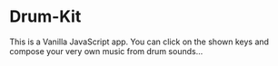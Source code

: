 # Drum-Kit

This is a Vanilla JavaScript app.
You can click on the shown keys and compose your very own music from drum sounds...
